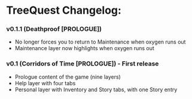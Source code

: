 # TreeQuest Changelog:

### v0.1.1 (Deathproof [PROLOGUE])
 - No longer forces you to return to Maintenance when oxygen runs out
 - Maintenance layer now highlights when oxygen runs out

### v0.1 (Corridors of Time [PROLOGUE]) - First release
- Prologue content of the game (nine layers)
- Help layer with four tabs
- Personal layer with Inventory and Story tabs, with one Story entry